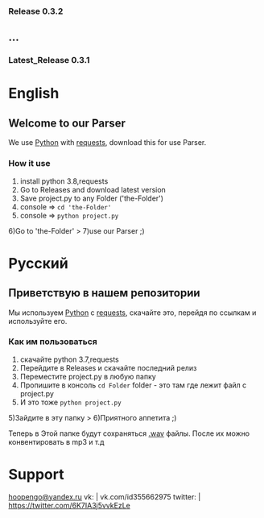 ### Release 0.3.2
## ...
### Latest_Release 0.3.1

# English
## Welcome to our Parser

We use [Python](https://www.python.org/) with [requests](https://pypi.org/project/requests/), download this for use Parser.

### How it use
1) install python 3.8,requests
2) Go to Releases and download latest version
3) Save project.py to any Folder ('the-Folder')
4) console => ```cd 'the-Folder'```
5) console => ```python project.py```

6)Go to 'the-Folder' > 7)use our Parser ;)


# Русский
## Приветствую в нашем репозитории
Мы используем [Python](https://www.python.org/) c [requests](https://pypi.org/project/requests/), скачайте это, перейдя по ссылкам и используйте его.

### Как им пользоваться
1) скачайте python 3.7,requests
2) Перейдите в Releases и скачайте последний релиз
3) Переместите project.py в любую папку
3) Пропишите в консоль ```cd Folder``` folder - это там где лежит файл с project.py
4) И это тоже ```python project.py```

5)Зайдите в эту папку > 6)Приятного аппетита ;)

Теперь в Этой папке будут сохраняться [.wav](https://ru.wikipedia.org/wiki/WAV) файлы. После их можно конвентировать в mp3 и т.д
# Support
hoopengo@yandex.ru vk: | vk.com/id355662975 twitter: | https://twitter.com/6K7IA3j5vvkEzLe
